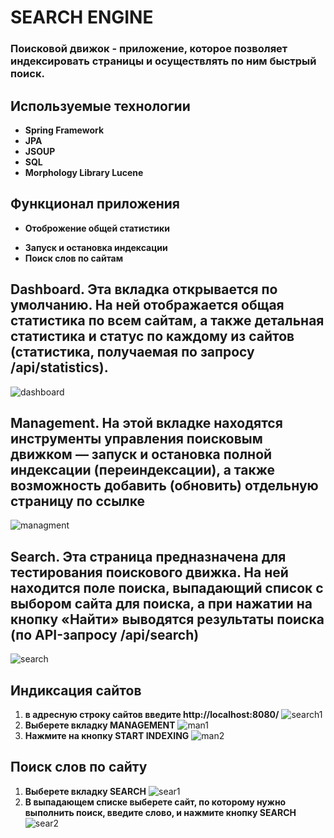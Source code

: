 # SEARCH ENGINE
### Поисковой движок - приложение, которое позволяет индексировать страницы и осуществлять по ним быстрый поиск.
## Используемые технологии
- __Spring Framework__
- __JPA__
- __JSOUP__
- __SQL__
- __Morphology Library Lucene__
## Функционал приложения
+ __Отоброжение общей статистики__
- __Запуск и остановка индексации__
- __Поиск слов по сайтам__
## __Dashboard__. Эта вкладка открывается по умолчанию. На ней отображается общая статистика по всем сайтам, а также детальная статистика и статус по каждому из сайтов (статистика, получаемая по запросу /api/statistics).
![dashboard](https://raw.githubusercontent.com/Unpier/SearchEngine/main/img/Dashboard.PNG?token=GHSAT0AAAAAACNMUWUOHK3B23G6LXSFUGRKZNT2ZJQ)
## __Management__. На этой вкладке находятся инструменты управления поисковым движком — запуск и остановка полной индексации (переиндексации), а также возможность добавить (обновить) отдельную страницу по ссылке
![managment]([https://raw.githubusercontent.com/Unpier/SearchEngine/main/img/Managment.PNG?token=GHSAT0AAAAAACNMUWUP6AZLQB35DLTJPU2EZNT22SQ](https://raw.githubusercontent.com/Unpier/Search_Engine/main/img/Managment.PNG))
## __Search__. Эта страница предназначена для тестирования поискового движка. На ней находится поле поиска, выпадающий список с выбором сайта для поиска, а при нажатии на кнопку «Найти» выводятся результаты поиска (по API-запросу /api/search)
![search](https://raw.githubusercontent.com/Unpier/SearchEngine/main/img/Search.PNG?token=GHSAT0AAAAAACNMUWUO5MPLDE7FD462VXWKZNT23WQ)

## Индиксация сайтов
1. __в адресную строку сайтов введите http://localhost:8080/__
![search1](https://raw.githubusercontent.com/Unpier/SearchEngine/main/img/%D0%BF%D0%BE%D0%B8%D1%81%D0%BA%D0%BE%D0%B2%D0%B0%D1%8F%20%D1%81%D1%82%D1%80%D0%BE%D0%BA%D0%B0.PNG?token=GHSAT0AAAAAACNMUWUONZNYUFCRPYTC32VAZN2MLOA)
2. __Выберете вкладку MANAGEMENT__
![man1](https://raw.githubusercontent.com/Unpier/SearchEngine/main/img/man1.png?token=GHSAT0AAAAAACNMUWUPEOFQ7LVLI7XAGDWIZN2MQRA)
3. __Нажмите на кнопку START INDEXING__
![man2](https://raw.githubusercontent.com/Unpier/SearchEngine/main/img/man2.png?token=GHSAT0AAAAAACNMUWUPYLW2EUFU7BHD2M6QZN2MTDQ)
## Поиск слов по сайту
1. __Выберете вкладку SEARCH__
![sear1](https://raw.githubusercontent.com/Unpier/SearchEngine/main/img/Search1.PNG?token=GHSAT0AAAAAACNMUWUPLUOTWB3GL3UJUCH4ZN2MWOQ)
2. __В выпадающем списке выберете сайт, по которому нужно выполнить поиск, введите слово, и нажмите кнопку SEARCH__
![sear2](https://raw.githubusercontent.com/Unpier/SearchEngine/main/img/Search2.PNG?token=GHSAT0AAAAAACNMUWUPOG7ILVYC55LUUMYAZN2M5JA)

